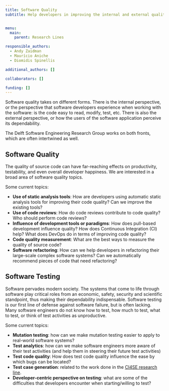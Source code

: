 ```yaml
---
title: Software Quality
subtitle: Help developers in improving the internal and external quality of their software systems.


menu:
  main:
    parent: Research Lines

responsible_authors:
  - Andy Zaidman
  - Maurício Aniche
  - Diomidis Spinellis

additional_authors: []

collaborators: []

funding: []
---
```


Software quality takes on different forms. There is the internal perspective, or the perspective that software developers experience when working with the software: is the code easy to read, modify, test, etc. There is also the external perspective, or how the users of the software application perceive its dependability.

The Delft Software Engineering Research Group works on both fronts, which are often intertwined as well.

Software Quality
----------------

The quality of source code can have far-reaching effects on productivity, testability, and even overall developer happiness. We are interested in a broad area of software quality topics.

Some current topics:

* **Use of static analysis tools**: How are developers using automatic static analysis tools for improving their code quality? Can we improve the existing tools?
* **Use of code reviews**: How do code reviews contribute to code quality? Who should perform code reviews?
* **Influence of development tools or paradigms**: How does pull-based development influence quality? How does Continuous Integration (CI) help? What does DevOps do in terms of improving code quality?
* **Code quality measurement**: What are the best ways to measure the quality of source code?
* **Software refactoring**: How can we help developers in refactoring their large-scale complex software systems? Can we automatically recommend pieces of code that need refactoring?

Software Testing
----------------

Software pervades modern society. The systems that come to life through software play critical roles from an economic, safety, security and scientific standpoint, thus making their dependability indispensable. Software testing is our first line of defense against software failure, but is often lacking. Many software engineers do not know how to test, how much to test, what to test, or think of test activities as unproductive.

Some current topics:

* **Mutation testing**: how can we make mutation testing easier to apply to real-world software systems?
* **Test analytics**: how can we make software engineers more aware of their test activities (and help them in steering their future test activities)
* **Test code quality**: How does test code quality influence the ease by which bugs can be located?
* **Test case generation**: related to the work done in the [CI4SE research line](/research-lines/ci4se/).
* **Developer-centric perspective on testing**: what are some of the difficulties that developers encounter when starting/willing to test?
